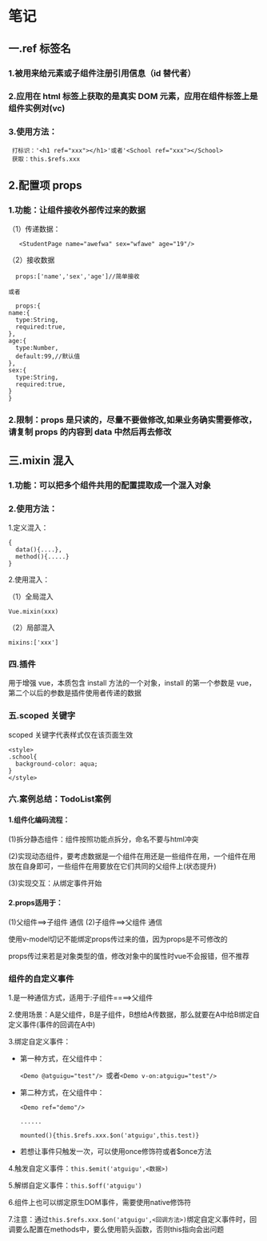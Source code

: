 # 笔记

## 一.ref 标签名

### 1.被用来给元素或子组件注册引用信息（id 替代者）

### 2.应用在 html 标签上获取的是真实 DOM 元素，应用在组件标签上是组件实例对(vc)

### 3.使用方法：

     打标识：'<h1 ref="xxx"></h1>'或者'<School ref="xxx"></School>
     获取：this.$refs.xxx

## 2.配置项 props

### 1.功能：让组件接收外部传过来的数据

（1）传递数据：

       <StudentPage name="awefwa" sex="wfawe" age="19"/>

（2）接收数据

      props:['name','sex','age']//简单接收

    或者

      props:{
    name:{
      type:String,
      required:true,
    },
    age:{
      type:Number,
      default:99,//默认值
    },
    sex:{
      type:String,
      required:true,
    }
    }

### 2.限制：props 是只读的，尽量不要做修改,如果业务确实需要修改，请复制 props 的内容到 data 中然后再去修改

## 三.mixin 混入

### 1.功能：可以把多个组件共用的配置提取成一个混入对象

### 2.使用方法：

1.定义混入：

    {
      data(){....},
      method(){.....}
    }

2.使用混入：

（1）全局混入

    Vue.mixin(xxx)

（2）局部混入

    mixins:['xxx']

### 四.插件

用于增强 vue，本质包含 install 方法的一个对象，install 的第一个参数是 vue，第二个以后的参数是插件使用者传递的数据

### 五.scoped 关键字

scoped 关键字代表样式仅在该页面生效

    <style>
    .school{
      background-color: aqua;
    }
    </style>

### 六.案例总结：TodoList案例

#### 1.组件化编码流程：

(1)拆分静态组件：组件按照功能点拆分，命名不要与html冲突

(2)实现动态组件，要考虑数据是一个组件在用还是一些组件在用，一个组件在用放在自身即可，一些组件在用要放在它们共同的父组件上(状态提升)

(3)实现交互：从绑定事件开始

#### 2.props适用于：

(1)父组件==>子组件 通信
(2)子组件==>父组件 通信

使用v-model切记不能绑定props传过来的值，因为props是不可修改的

props传过来若是对象类型的值，修改对象中的属性时vue不会报错，但不推荐

### 组件的自定义事件

1.是一种通信方式，适用于:子组件====>父组件

2.使用场景：A是父组件，B是子组件，B想给A传数据，那么就要在A中给B绑定自定义事件(事件的回调在A中)

3.绑定自定义事件：

- 第一种方式，在父组件中：
  
  `<Demo @atguigu="test"/> `或者`<Demo v-on:atguigu="test"/>`
- 第二种方式，在父组件中：

  `<Demo ref="demo"/>`
  
  `......`

  `mounted(){this.$refs.xxx.$on('atguigu',this.test)}`

- 若想让事件只触发一次，可以使用once修饰符或者$once方法

4.触发自定义事件：`this.$emit('atguigu',<数据>)`

5.解绑自定义事件：`this.$off('atguigu')`

6.组件上也可以绑定原生DOM事件，需要使用native修饰符

7.注意：通过`this.$refs.xxx.$on('atguigu',<回调方法>)`绑定自定义事件时，回调要么配置在methods中，要么使用箭头函数，否则this指向会出问题
